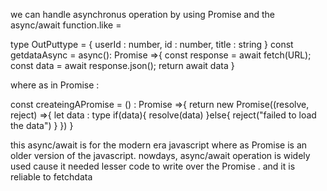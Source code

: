 we can handle asynchronus operation by using Promise and the async/await function.like =


type OutPuttype = {
    userId : number,
    id : number,
    title : string
}
const getdataAsync = async(): Promise<OutPuttype> =>{
    const response = await fetch(URL);
    const data = await response.json();
    return await data
}

where as in Promise : 

const createingAPromise = () : Promise<type> =>{
    return new Promise<type>((resolve, reject) =>{
        let data : type
        if(data){
            resolve(data)
        }else{
            reject("failed to load the data")
        }
    })
}

this async/await is for the modern era javascript where as Promise is an older version of the javascript. nowdays, async/await operation is widely used cause it needed lesser code to write over the Promise . and it is reliable to fetchdata









